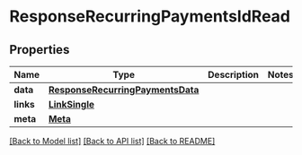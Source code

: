 # ResponseRecurringPaymentsIdRead

## Properties
Name | Type | Description | Notes
------------ | ------------- | ------------- | -------------
**data** | [**ResponseRecurringPaymentsData**](ResponseRecurringPaymentsData.md) |  | 
**links** | [**LinkSingle**](LinkSingle.md) |  | 
**meta** | [**Meta**](Meta.md) |  | 

[[Back to Model list]](../README.md#documentation-for-models) [[Back to API list]](../README.md#documentation-for-api-endpoints) [[Back to README]](../README.md)

